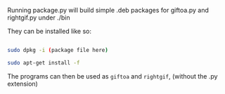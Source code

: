 Running package.py will build simple .deb packages for giftoa.py and rightgif.py under ./bin


They can be installed like so:


```bash

sudo dpkg -i (package file here)

sudo apt-get install -f

```


The programs can then be used as `giftoa` and `rightgif`, (without the .py extension)
